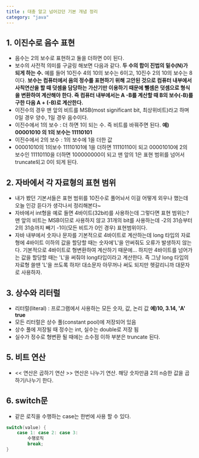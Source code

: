 ```yaml
---
title : 대충 알고 넘어갔던 기본 개념 정리
category: "java"
---
```



## 1. 이진수로 음수 표현

- 음수는 2의 보수로 표현하고 둘을 더하면 0이 된다.
- 보수의 사전적 의미를 구글링 해보면 다음과 같다. **두 수의 합이 진법의 밑수(N)가 되게 하는 수.** 예를 들어 10진수 4의 10의 보수는 6이고, 10진수 2의 10의 보수는 8이다. **보수는 컴퓨터에서 음의 정수를 표현하기 위해 고안된 것으로 컴퓨터 내부에서 사칙연산을 할 때 덧셈을 담당하는 가산기만 이용하기 때문에 뺄셈은 덧셈으로 형식을 변환하여 계산해야 한다. 즉 컴퓨터 내부에서는 A -B를 계산할 때 B의 보수(-B)를 구한 다음 A + (-B)로 계산한다.**
- 이진수의 경우 맨 앞의 비트를 MSB(most significant bit, 최상위비트)라고 하며 0일 경우 양수, 1일 경우 음수이다.
- 이진수에서 1의 보수 : 더 하면 1이 되는 수. 즉 비트를 바꿔주면 된다. **예) 00001010 의 1의 보수는 11110101**
- 이진수에서 2의 보수 : 1의 보수에 1을 더한 값
- 00001010의 1의보수 11110101에 1을 더하면 11110110이 되고 00001010에 2의 보수인 11110110을 더하면 100000000이 되고 맨 앞의 1은 표현 범위를 넘어서 truncate되고 0이 되게 된다.

## 2. 자바에서 각 자료형의 표현 범위

- 내가 봤던 기본서들은 표현 범위를 10진수로 풀어놔서 이걸 어떻게 외우나 했는데 오늘 인강 듣다가 생각나서 정리해본다~
- 자바에서 int형을 예로 들면 4바이트(32bit)를 사용하는데 그렇다면 표현 범위는? 맨 앞의 비트는 MSB이므로 사용하지 않고 31개의 bit를 사용하는데 -2의 31승부터 2의 31승까지 빼기 -1이(모든 비트가 0인 경우) 표현범위이다.
- 자바 내부에서 숫자나 문자를 기본적으로 4바이트로 계산하는데 long 타입의 자료형에 4바이트 이하의 값을 할당할 때는 숫자에'L'을 안써줘도 오류가 발생하지 않는다. 기본적으로 4바이트로 형변환하여 계산하기 때문에... 하지만 4바이트를 넘어가는 값을 할당할 때는 'L'을 써줘야 long타입이라고 계산한다. 즉 그냥 long 타입의 자료형 쓸땐 'L'을 쓰도록 하자! 대소문자 아무꺼나 써도 되지만 헷갈리니까 대문자로 사용하자.

## 3. 상수와 리터럴

- 리터럴(literal) : 프로그램에서 사용하는 모든 숫자, 값, 논리 값 **예)10, 3.14, 'A' true**
- 모든 리터럴은 상수 풀(constant pool)에 저장되어 있음
- 상수 풀에 저장될 때 정수는 int, 실수는 double로 저장 됨
- 실수가 정수로 형변환 될 때에는 소수점 이하 부분은 truncate 된다.

## 5. 비트 연산

- << 연산은 곱하기 연산 >> 연산은 나누기 연산. 해당 숫자만큼 2의 n승한 값을 곱하기/나누기 한다.

## 6. switch문

- 같은 로직을 수행하는 case는 한번에 사용 할 수 있다.
~~~ java
switch(value) {
    case 1: case 2: case 3:
        수행로직
        break;
}
~~~
